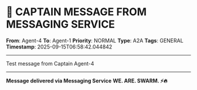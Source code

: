 # 🚨 CAPTAIN MESSAGE FROM MESSAGING SERVICE

**From**: Agent-4
**To**: Agent-1
**Priority**: NORMAL
**Type**: A2A
**Tags**: GENERAL
**Timestamp**: 2025-09-15T06:58:42.044842

---

Test message from Captain Agent-4

---

**Message delivered via Messaging Service**
**WE. ARE. SWARM. ⚡️🔥**
